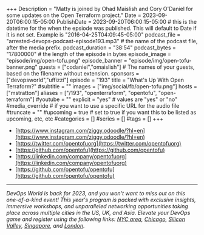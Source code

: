 +++
Description = "Matty is joined by Ohad Maislish and Cory O'Daniel for some updates on the Open Terraform project."
Date = 2023-09-20T06:00:15-05:00
PublishDate = 2023-09-20T06:00:15-05:00 # this is the datetime for the when the epsiode was published. This will default to Date if it is not set. Example is "2016-04-25T04:09:45-05:00"
podcast_file = "arrested-devops-podcast-episode193.mp3" # the name of the podcast file, after the media prefix.
podcast_duration = "38:54"
podcast_bytes = "17800000" # the length of the episode in bytes
episode_image = "episode/img/open-tofu.png"
episode_banner = "episode/img/open-tofu-banner.png"
guests = ["codaniel","omaislish"] # The names of your guests, based on the filename without extension.
sponsors = ["devopsworld","uffizzi"]
episode = "193"
title = "What's Up With Open Terraform?"
#subtitle = ""
images = ["img/social/fb/open-tofu.png"]
hosts = ["mstratton"]
aliases = ["/193", "openterraform", "opentofu", "open-terraform"]
#youtube = ""
explicit = "yes" # values are "yes" or "no"
#media_override # if you want to use a specific URL for the audio file
#truncate = ""
#upcoming = true # set to true if you want this to be listed as upcoming, etc, etc
#categories = []
#series = []
#tags = []
+++
- [https://www.instagram.com/ziggy.odoodle/?hl=en](https://www.instagram.com/ziggy.odoodle/?hl=en)
- [https://twitter.com/opentofuorg](https://twitter.com/opentofuorg)
- [https://github.com/opentofu](https://github.com/opentofu)
- [https://linkedin.com/company/opentofuorg](https://linkedin.com/company/opentofuorg)
- [https://github.com/opentofu/opentofu](https://github.com/opentofu/opentofu)

<hr>

*DevOps World is back for 2023, and you won't want to miss out on this one-of-a-kind event! This year's program is packed with exclusive insights, immersive workshops, and unparalleled networking opportunities taking place across multiple cities in the US, UK, and Asia. Elevate your DevOps game and register using the following links: [NYC area](https://reg.rainfocus.com/flow/cloudbees/devopsnyc/webinar3/page/landing), [Chicago](https://reg.rainfocus.com/flow/cloudbees/devopschicago/webinar3/page/landing), [Silicon Valley](https://reg.rainfocus.com/flow/cloudbees/devopssiliconv/webinar3/page/landing), [Singapore](https://reg.rainfocus.com/flow/cloudbees/devopssingapore/webinar3/page/landing), and [London](https://reg.rainfocus.com/flow/cloudbees/devopslondon/webinar3/page/landing).*
